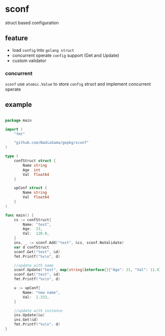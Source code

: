 # sconf
struct based configuration

## feature
* load `config` into `golang struct`
* concurrent operate `config` support (Get and Update)
* custom validator

### concurrent
`sconf` use `atomic.Value` to store `config` struct and implement concurrent operate


## example
```go

package main

import (
	"fmt"

	"github.com/NadiaSama/gopkg/sconf"
)

type (
	confStruct struct {
		Name string
		Age  int
		Val  float64
	}

	upConf struct {
		Name string
		Val  float64
	}
)

func main() {
	cs := confStruct{
		Name: "test",
		Age:  23,
		Val:  120.0,
	}
	ins, _ := sconf.Add("test", &cs, sconf.NoValidate)
	var d confStruct
	sconf.Get("test", &d)
	fmt.Printf("%v\n", d)

	//update with name
	sconf.Update("test", map[string]interface{}{"Age": 21, "Val": 11.0})
	sconf.Get("test", &d)
	fmt.Printf("%v\n", d)

	u := upConf{
		Name: "new name",
		Val:  2.333,
	}

	//update with instance
	ins.Update(&u)
	ins.Get(&d)
	fmt.Printf("%v\n", d)
}

```